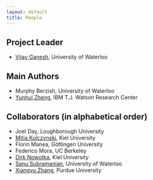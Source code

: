 ```yaml
---
layout: default
title: People
---
```


## Project Leader

* [Vijay Ganesh](https://ece.uwaterloo.ca/~vganesh/), University of Waterloo

## Main Authors

* Murphy Berzish, University of Waterloo
* [Yunhui Zheng](http://researcher.ibm.com/researcher/view.php?person=us-zhengyu), IBM T.J. Watson Research Center

## Collaborators (in alphabetical order)

* Joel Day, Loughborough University
* [Mitja Kulczynski](https://www.informatik.uni-kiel.de/~mku), Kiel University
* Florin Manea, Göttingen University
* Federico Mora, UC Berkeley
* [Dirk Nowotka](http://zs.uni-kiel.de/en), Kiel University
* [Sanu Subramanian](http://ca.linkedin.com/in/sanues/), University of Waterloo
* [Xiangyu Zhang](http://www.cs.purdue.edu/homes/xyzhang/), Purdue University
